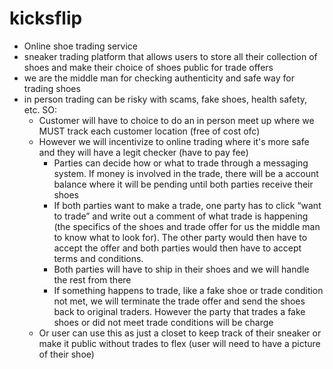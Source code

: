 # kicksflip

- Online shoe trading service
- sneaker trading platform that allows users to store all their collection of shoes and make their choice of shoes public for trade offers
- we are the middle man for checking authenticity and safe way for trading shoes
- in person trading can be risky with scams, fake shoes, health safety, etc. SO:
  - Customer will have to choice to do an in person meet up where we MUST track each customer location (free of cost ofc)
  - However we will incentivize to online trading where it's more safe and they will have a legit checker (have to pay fee)
    - Parties can decide how or what to trade through a messaging system. If money is involved in the trade, there will be a account balance where it will be pending until both parties receive their shoes
    - If both parties want to make a trade, one party has to click “want to trade” and write out a comment of what trade is happening (the specifics of the shoes and trade offer for us the middle man to know what to look for). The other party would then have to accept the offer and both parties would then have to accept terms and conditions.
    - Both parties will have to ship in their shoes and we will handle the rest from there
    - If something happens to trade, like a fake shoe or trade condition not met, we will terminate the trade offer and send the shoes back to original traders. However the party that trades a fake shoes or did not meet trade conditions will be charge
  - Or user can use this as just a closet to keep track of their sneaker or make it public without trades to flex (user will need to have a picture of their shoe)
